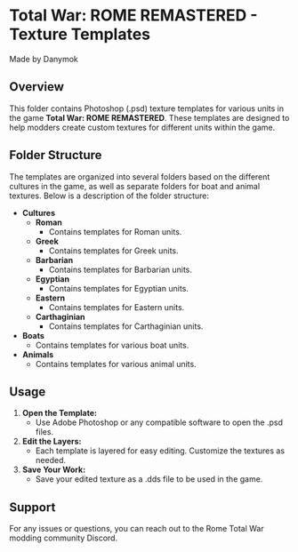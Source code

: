 # Total War: ROME REMASTERED - Texture Templates
Made by Danymok

## Overview

This folder contains Photoshop (.psd) texture templates for various units in the game **Total War: ROME REMASTERED**. These templates are designed to help modders create custom textures for different units within the game.

## Folder Structure

The templates are organized into several folders based on the different cultures in the game, as well as separate folders for boat and animal textures. Below is a description of the folder structure:

- **Cultures**
  - **Roman**
    - Contains templates for Roman units.
  - **Greek**
    - Contains templates for Greek units.
  - **Barbarian**
    - Contains templates for Barbarian units.
  - **Egyptian**
    - Contains templates for Egyptian units.
  - **Eastern**
    - Contains templates for Eastern units.
  - **Carthaginian**
    - Contains templates for Carthaginian units.
- **Boats**
  - Contains templates for various boat units.
- **Animals**
  - Contains templates for various animal units.

## Usage

1. **Open the Template:** 
   - Use Adobe Photoshop or any compatible software to open the .psd files.
2. **Edit the Layers:**
   - Each template is layered for easy editing. Customize the textures as needed.
3. **Save Your Work:**
   - Save your edited texture as a .dds file to be used in the game.

## Support

For any issues or questions, you can reach out to the Rome Total War modding community Discord.
